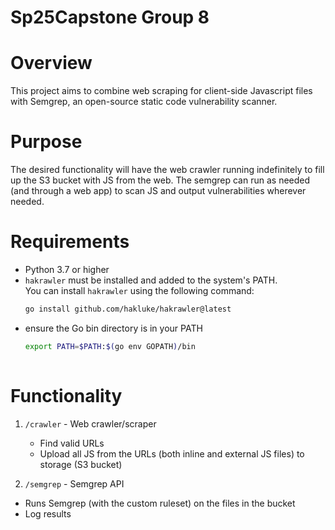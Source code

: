# Sp25Capstone Group 8

# Overview
This project aims to combine web scraping for client-side Javascript files with Semgrep, an open-source static code vulnerability scanner.

# Purpose
The desired functionality will have the web crawler running indefinitely to fill up the S3 bucket with JS from the web.
The semgrep can run as needed (and through a web app) to scan JS and output vulnerabilities wherever needed.


# Requirements
- Python 3.7 or higher
- `hakrawler` must be installed and added to the system's PATH.  
  You can install `hakrawler` using the following command:
  ```bash
  go install github.com/hakluke/hakrawler@latest
- ensure the Go bin directory is in your PATH
  ```bash
  export PATH=$PATH:$(go env GOPATH)/bin
   

# Functionality

1. `/crawler` - Web crawler/scraper
   - Find valid URLs
   - Upload all JS from the URLs (both inline and external JS files) to storage (S3 bucket)
  
3. `/semgrep` - Semgrep API
  - Runs Semgrep (with the custom ruleset) on the files in the bucket
  - Log results

